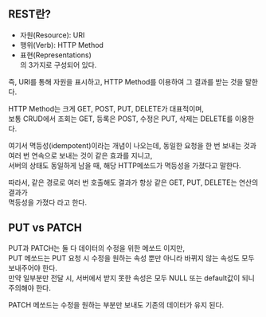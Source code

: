 ## REST란?

- 자원(Resource): URI  
- 행위(Verb): HTTP Method  
- 표현(Representations)  
의 3가지로 구성되어 있다.  

즉, URI를 통해 자원을 표시하고, HTTP Method를 이용하여 그 결과를 받는 것을 말한다.

HTTP Method는 크게 GET, POST, PUT, DELETE가 대표적이며,  
보통 CRUD에서 조회는 GET, 등록은 POST, 수정은 PUT, 삭제는 DELETE를 이용한다.  

여기서 멱등성(idempotent)이라는 개념이 나오는데, 
동일한 요청을 한 번 보내는 것과 여러 번 연속으로 보내는 것이 같은 효과를 지니고,   
서버의 상태도 동일하게 남을 때, 해당 HTTP메쏘드가 멱등성을 가졌다고 말한다.  

따라서, 같은 경로로 여러 번 호출해도 결과가 항상 같은 GET, PUT, DELETE는 연산의 결과가  
멱등성을 가졌다 라고 한다.

## PUT vs PATCH
PUT과 PATCH는 둘 다 데이터의 수정을 위한 메쏘드 이지만,  
PUT 메쏘드는 PUT 요청 시 수정을 원하는 속성 뿐만 아니라 바뀌지 않는 속성도 모두 보내주어야 한다.  
만약 일부분만 전달 시, 서버에서 받지 못한 속성은 모두 NULL 또는 default값이 되니 주의해야 한다.

PATCH 메쏘드는 수정을 원하는 부분만 보내도 기존의 데이터가 유지 된다.  

